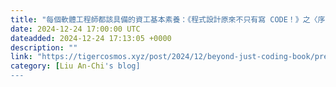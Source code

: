 ```yaml
---
title: "每個軟體工程師都該具備的資工基本素養：《程式設計原來不只有寫 CODE！》之〈序〉"
date: 2024-12-24 17:00:00 UTC
dateadded: 2024-12-24 17:13:05 +0000
description: ""
link: "https://tigercosmos.xyz/post/2024/12/beyond-just-coding-book/preface/"
category: [Liu An-Chi's blog]
---
```

